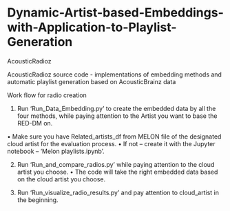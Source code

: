 # Dynamic-Artist-based-Embeddings-with-Application-to-Playlist-Generation
AcousticRadioz

AcousticRadioz source code - implementations of embedding methods and automatic playlist generation based on AcousticBrainz data

Work flow for radio creation

1. Run ‘Run_Data_Embedding.py’ to create the embedded data by all the four methods, while paying attention to the Artist you want to base the RED-DM on.

• Make sure you have Related_artists_df from MELON file of the designated cloud artist for the evaluation process. • If not – create it with the Jupyter notebook – ‘Melon playlists.ipynb’.

2. Run ‘Run_and_compare_radios.py’ while paying attention to the cloud artist you choose. • The code will take the right embedded data based on the cloud artist you choose.

3. Run ‘Run_visualize_radio_results.py’ and pay attention to cloud_artist in the beginning.
